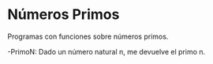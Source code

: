 # Números Primos
Programas con funciones sobre números primos.

-PrimoN: Dado un número natural n, me devuelve el primo n.